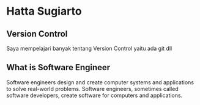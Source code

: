 # Hatta Sugiarto
## Version Control
Saya mempelajari banyak tentang Version Control yaitu ada git dll
## What is Software Engineer 
Software engineers design and create computer systems and applications to solve real-world problems. Software engineers, sometimes called software developers, create software for computers and applications.